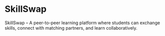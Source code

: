 # SkillSwap
SkillSwap – A peer-to-peer learning platform where students can exchange skills, connect with matching partners, and learn collaboratively.
